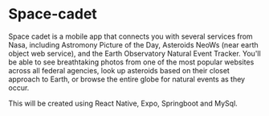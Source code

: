 # Space-cadet

Space cadet is a mobile app that connects you with several services from Nasa, including Astromony Picture of the Day, Asteroids NeoWs (near earth object web service), and the Earth Observatory Natural Event Tracker. 
You'll be able to see breathtaking photos from one of the most popular websites across all federal agencies, look up asteroids based on their closet approach to Earth, or browse the entire globe for natural events as they occur.

This will be created using React Native, Expo, Springboot and MySql.
